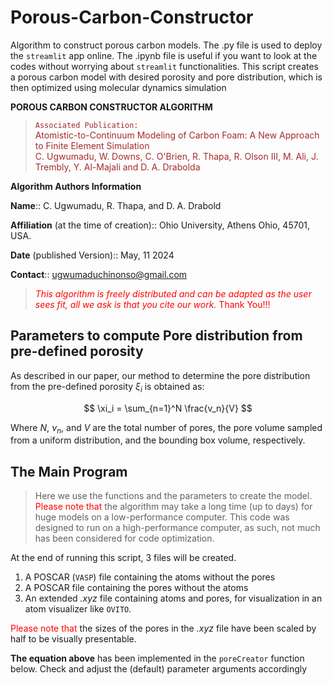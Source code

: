 # Porous-Carbon-Constructor
Algorithm to construct porous carbon models. The .py file is used to deploy the `streamlit` app online. The .ipynb file is useful if you want to look at the codes without worrying about `streamlit` functionalities. This script creates a porous carbon model with desired porosity and pore distribution, which is then optimized using molecular dynamics simulation

**POROUS CARBON CONSTRUCTOR ALGORITHM**

><span style="color:brown">`Associated Publication:` <br> Atomistic-to-Continuum Modeling of Carbon Foam: A New Approach to Finite Element Simulation <br>
C. Ugwumadu, W. Downs, C. O'Brien, R. Thapa, R. Olson III, M. Ali, J. Trembly, Y. Al-Majali and D. A. Drabolda </span>


**Algorithm Authors Information** 

**Name**:: C. Ugwumadu, R. Thapa, and D. A. Drabold

**Affiliation** (at the time of creation):: Ohio University, Athens Ohio, 45701, USA.

**Date** (published Version):: May, 11 2024

**Contact**:: ugwumaduchinonso@gmail.com

><span style="color:red">*This algorithm is freely distributed and can be adapted as the user sees fit, all we ask is that you cite our work.* Thank You!!!</span>

## Parameters to compute Pore distribution from pre-defined porosity

As described in our paper, our method to determine the pore distribution from the pre-defined porosity $\xi_i$ is obtained as:

$$
\xi_i = \sum_{n=1}^N \frac{v_n}{V}
$$

Where $N$, $\nu_n$, and $V$ are the total number of pores, the pore volume sampled from a uniform distribution, and the bounding box volume, respectively.

## The Main Program

>Here we use the functions and the parameters to create the model. <font color=red> Please note that </font> the algorithm may take a long time (up to days) for huge models on a low-performance computer. This code was designed to run on a high-performance computer, as such, not much has been considered for code optimization.

At the end of running this script, 3 files will be created. 

1. A POSCAR (`VASP`) file containing the atoms without the pores
2. A POSCAR file containing the pores without the atoms
3. An extended *.xyz* file containing atoms and pores, for visualization in an atom visualizer like `OVITO`.

<font color=red> Please note that </font> the sizes of the pores in the *.xyz* file have been scaled by half to be visually presentable.

**The equation above** has been implemented in the `poreCreator` function below. Check and adjust the (default) parameter arguments accordingly


